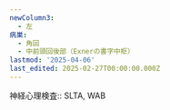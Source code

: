 ```yaml
---
newColumn3:
  - 左
病巣:
  - 角回
  - 中前頭回後部（Exnerの書字中枢）
lastmod: '2025-04-06'
last_edited: 2025-02-27T00:00:00.000Z
---
```


神経心理検査:: SLTA, WAB
